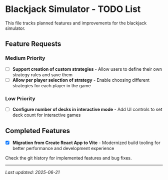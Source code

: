 # Blackjack Simulator - TODO List

This file tracks planned features and improvements for the blackjack simulator.

## Feature Requests

### Medium Priority

- [ ] **Support creation of custom strategies** - Allow users to define their own strategy rules and save them
- [ ] **Allow per player selection of strategy** - Enable choosing different strategies for each player in the game

### Low Priority

- [ ] **Configure number of decks in interactive mode** - Add UI controls to set deck count for interactive games

## Completed Features

- [x] **Migration from Create React App to Vite** - Modernized build tooling for better performance and development experience

Check the git history for implemented features and bug fixes.

---
*Last updated: 2025-06-21*